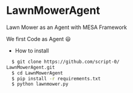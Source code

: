 # LawnMowerAgent
Lawn Mower as an Agent with MESA Framework

We first Code as Agent :smiley:
- How to install

```bash
  $ git clone https://github.com/script-0/
LawnMowerAgent.git
  $ cd LawnMowerAgent
  $ pip install -r requirements.txt
  $ python lawnmower.py
```
